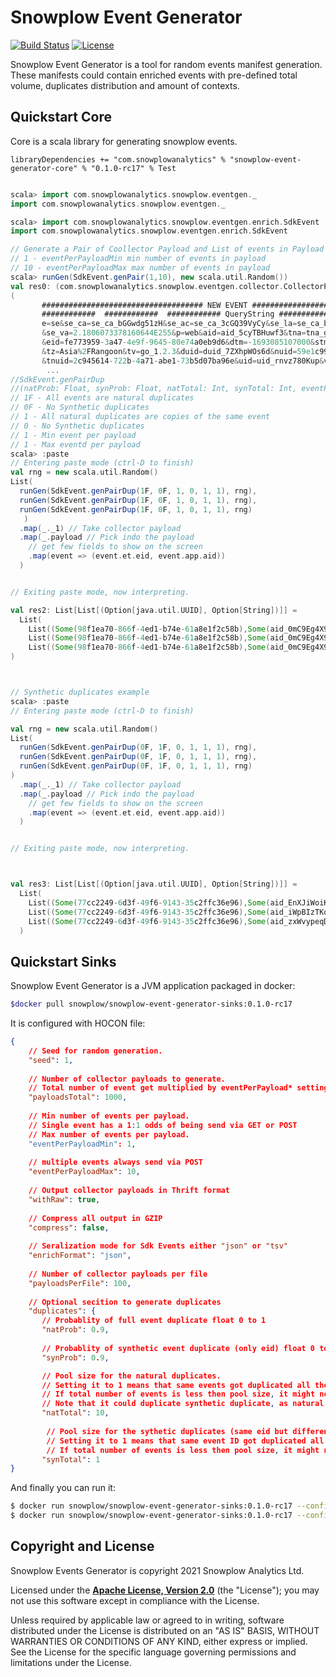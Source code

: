 # Snowplow Event Generator

[![Build Status][build-image]][build] 
[![License][license-image]][license]

Snowplow Event Generator is a tool for random events manifest generation.
These manifests could contain enriched events with pre-defined total volume, duplicates distribution and amount of contexts.

## Quickstart Core

Core is a scala library for generating snowplow events.
```
libraryDependencies += "com.snowplowanalytics" % "snowplow-event-generator-core" % "0.1.0-rc17" % Test
```

```scala

scala> import com.snowplowanalytics.snowplow.eventgen._
import com.snowplowanalytics.snowplow.eventgen._

scala> import com.snowplowanalytics.snowplow.eventgen.enrich.SdkEvent
import com.snowplowanalytics.snowplow.eventgen.enrich.SdkEvent

// Generate a Pair of Coollector Payload and List of events in Payload
// 1 - eventPerPayloadMin min number of events in payload
// 10 - eventPerPayloadMax max number of events in payload
scala> runGen(SdkEvent.genPair(1,10), new scala.util.Random())
val res0: (com.snowplowanalytics.snowplow.eventgen.collector.CollectorPayload, List[com.snowplowanalytics.snowplow.analytics.scalasdk.Event]) =
(
       #################################### NEW EVENT ####################################
       ############  ############  ############ QueryString ############  ############  ##########
       e=se&se_ca=se_ca_bGGwdg51zH&se_ac=se_ca_3cGQ39VyCy&se_la=se_ca_bFDoeybB5N&se_pr=se_ca_QBBUS3F0pj
       &se_va=2.1806073378160644E255&p=web&aid=aid_5cyTBHuwf3&tna=tna_gLAhEnI4Rl&tid=1000000
       &eid=fe773959-3a47-4e9f-9645-80e74a0eb9d6&dtm=-1693085107000&stm=-1693056326000
       &tz=Asia%2FRangoon&tv=go_1.2.3&duid=duid_7ZXhpWOs6d&nuid=59e1c99d-eb2d-4ea2-80b6-fa73de2028bb
       &tnuid=2c945614-722b-4a71-abe1-73b5d07ba96e&uid=uid_rnvz780Kup&vid=1000000&
        ...
//SdkEvent.genPairDup
//(natProb: Float, synProb: Float, natTotal: Int, synTotal: Int, eventPerPayloadMin: Int, eventPerPayloadMax: Int)
// 1F - All events are natural duplicates
// 0F - No Synthetic duplicates
// 1 - All natural duplicates are copies of the same event
// 0 - No Synthetic duplicates
// 1 - Min event per payload
// 1 - Max eventd per payload
scala> :paste
// Entering paste mode (ctrl-D to finish)
val rng = new scala.util.Random()
List(
  runGen(SdkEvent.genPairDup(1F, 0F, 1, 0, 1, 1), rng),
  runGen(SdkEvent.genPairDup(1F, 0F, 1, 0, 1, 1), rng), 
  runGen(SdkEvent.genPairDup(1F, 0F, 1, 0, 1, 1), rng)
   )
  .map(_._1) // Take collector payload
  .map(_.payload // Pick indo the payload
    // get few fields to show on the screen
    .map(event => (event.et.eid, event.app.aid)) 
  )


// Exiting paste mode, now interpreting.

val res2: List[List[(Option[java.util.UUID], Option[String])]] =
  List(
    List((Some(98f1ea70-866f-4ed1-b74e-61a8e1f2c58b),Some(aid_0mC9Eg4X9F))),
    List((Some(98f1ea70-866f-4ed1-b74e-61a8e1f2c58b),Some(aid_0mC9Eg4X9F))),
    List((Some(98f1ea70-866f-4ed1-b74e-61a8e1f2c58b),Some(aid_0mC9Eg4X9F)))
)



// Synthetic duplicates example
scala> :paste
// Entering paste mode (ctrl-D to finish)

val rng = new scala.util.Random()
List(
  runGen(SdkEvent.genPairDup(0F, 1F, 0, 1, 1, 1), rng),
  runGen(SdkEvent.genPairDup(0F, 1F, 0, 1, 1, 1), rng),
  runGen(SdkEvent.genPairDup(0F, 1F, 0, 1, 1, 1), rng)
)
  .map(_._1) // Take collector payload
  .map(_.payload // Pick indo the payload
    // get few fields to show on the screen
    .map(event => (event.et.eid, event.app.aid))
  )


// Exiting paste mode, now interpreting.



val res3: List[List[(Option[java.util.UUID], Option[String])]] = 
  List(
    List((Some(77cc2249-6d3f-49f6-9143-35c2ffc36e96),Some(aid_EnXJiWoiK6))),
    List((Some(77cc2249-6d3f-49f6-9143-35c2ffc36e96),Some(aid_iWpBIzTKom))),
    List((Some(77cc2249-6d3f-49f6-9143-35c2ffc36e96),Some(aid_zxWvypeqDO)))
  )

```

## Quickstart Sinks


Snowplow Event Generator is a JVM application packaged in docker:

```bash
$docker pull snowplow/snowplow-event-generator-sinks:0.1.0-rc17
```

It is configured with HOCON file:

```json
{
    // Seed for random generation.
    "seed": 1,
  
    // Number of collector payloads to generate. 
    // Total number of event get multiplied by eventPerPayload* setting. 
    "payloadsTotal": 1000,
  
    // Min number of events per payload.
    // Single event has a 1:1 odds of being send via GET or POST
    // Max number of events per payload.
    "eventPerPayloadMin": 1,
  
    // multiple events always send via POST
    "eventPerPayloadMax": 10,
  
    // Output collector payloads in Thrift format
    "withRaw": true,
  
    // Compress all output in GZIP  
    "compress": false,
  
    // Seralization mode for Sdk Events either "json" or "tsv"
    "enrichFormat": "json",
  
    // Number of collector payloads per file
    "payloadsPerFile": 100,
  
    // Optional secition to generate duplicates
    "duplicates": {        
       // Probablity of full event duplicate float 0 to 1
       "natProb": 0.9,
      
       // Probablity of synthetic event duplicate (only eid) float 0 to 1
       "synProb": 0.9,

       // Pool size for the natural duplicates. 
       // Setting it to 1 means that same events got duplicated all the time.
       // If total number of events is less then pool size, it might not generate any duplicates. 
       // Note that it could duplicate synthetic duplicate, as natural duplication applied later.
       "natTotal": 10,
      
        // Pool size for the sythetic duplicates (same eid but different everything else) 
        // Setting it to 1 means that same event ID got duplicated all the time.
        // If total number of events is less then pool size, it might not generate any duplicates.
       "synTotal": 1
}
```

And finally you can run it:

```bash
$ docker run snowplow/snowplow-event-generator-sinks:0.1.0-rc17 --config config/config.hocon.sample --output file:/tmp/out
$ docker run snowplow/snowplow-event-generator-sinks:0.1.0-rc17 --config config/config.hocon.sample --output s3://mybucket/out

```

## Copyright and License

Snowplow Events Generator is copyright 2021 Snowplow Analytics Ltd.

Licensed under the **[Apache License, Version 2.0][license]** (the "License");
you may not use this software except in compliance with the License.

Unless required by applicable law or agreed to in writing, software
distributed under the License is distributed on an "AS IS" BASIS,
WITHOUT WARRANTIES OR CONDITIONS OF ANY KIND, either express or implied.
See the License for the specific language governing permissions and
limitations under the License.


[license-image]: http://img.shields.io/badge/license-Apache--2-blue.svg?style=flat
[license]: http://www.apache.org/licenses/LICENSE-2.0

[build]: https://github.com/snowplow-incubator/snowplow-event-generator/actions?query=workflow%3A%22Test+and+deploy%22
[build-image]: https://github.com/snowplow-incubator/snowplow-event-generator/workflows/Test%20and%20deploy/badge.svg

